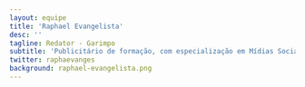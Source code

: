 ```yaml
---
layout: equipe
title: 'Raphael Evangelista'
desc: ''
tagline: Redator - Garimpo
subtitle: 'Publicitário de formação, com especialização em Mídias Sociais. Passa a maior parte do dia na internet desde os primórdios e tornou isso uma profissão. Teve passagens pelo BuzzFeed Brasil por três anos e meio, além de criação de conteúdo para o UOL, Yahoo!, Twitter e Globoesporte.com, além de grandes agências, como Grupo TV1, W3 Haus e Dentsu. Sempre em busca das tendências, memes e grandes histórias que a internet nos brinda diariamente.'
twitter: raphaevanges
background: raphael-evangelista.png
---
```


